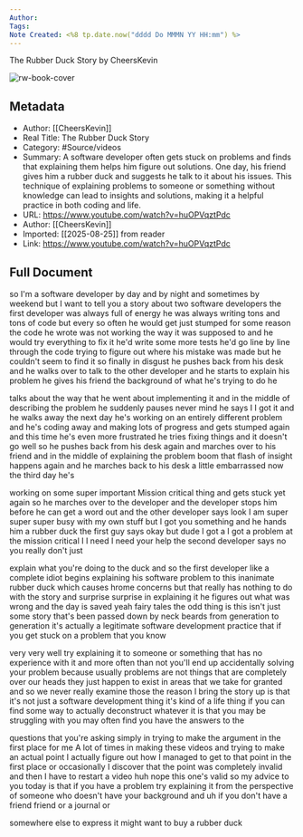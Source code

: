 ```yaml
---
Author: 
Tags:
Note Created: <%8 tp.date.now("dddd Do MMMN YY HH:mm") %>
---
```

The Rubber Duck Story by CheersKevin

![rw-book-cover](https://i.ytimg.com/vi/huOPVqztPdc/maxresdefault.jpg)

## Metadata
- Author: [[CheersKevin]]
- Real Title: The Rubber Duck Story
- Category: #Source/videos
- Summary: A software developer often gets stuck on problems and finds that explaining them helps him figure out solutions. One day, his friend gives him a rubber duck and suggests he talk to it about his issues. This technique of explaining problems to someone or something without knowledge can lead to insights and solutions, making it a helpful practice in both coding and life.
- URL: https://www.youtube.com/watch?v=huOPVqztPdc
- Author: [[CheersKevin]]
- Imported: [[2025-08-25]] from reader
- Link: https://www.youtube.com/watch?v=huOPVqztPdc

## Full Document
so I'm a software developer by day and by night and sometimes by weekend but I want to tell you a story about two software developers the first developer was always full of energy he was always writing tons and tons of code but every so often he would get just stumped for some reason the code he wrote was not working the way it was supposed to and he would try everything to fix it he'd write some more tests he'd go line by line through the code trying to figure out where his mistake was made but he couldn't seem to find it so finally in disgust he pushes back from his desk and he walks over to talk to the other developer and he starts to explain his problem he gives his friend the background of what he's trying to do he 

talks about the way that he went about implementing it and in the middle of describing the problem he suddenly pauses never mind he says I I got it and he walks away the next day he's working on an entirely different problem and he's coding away and making lots of progress and gets stumped again and this time he's even more frustrated he tries fixing things and it doesn't go well so he pushes back from his desk again and marches over to his friend and in the middle of explaining the problem boom that flash of insight happens again and he marches back to his desk a little embarrassed now the third day he's 

working on some super important Mission critical thing and gets stuck yet again so he marches over to the developer and the developer stops him before he can get a word out and the other developer says look I am super super super busy with my own stuff but I got you something and he hands him a rubber duck the first guy says okay but dude I got a I got a problem at the mission critical I I need I need your help the second developer says no you really don't just 

explain what you're doing to the duck and so the first developer like a complete idiot begins explaining his software problem to this inanimate rubber duck which causes hrome concerns but that really has nothing to do with the story and surprise surprise in explaining it he figures out what was wrong and the day is saved yeah fairy tales the odd thing is this isn't just some story that's been passed down by neck beards from generation to generation it's actually a legitimate software development practice that if you get stuck on a problem that you know 

very very well try explaining it to someone or something that has no experience with it and more often than not you'll end up accidentally solving your problem because usually problems are not things that are completely over our heads they just happen to exist in areas that we take for granted and so we never really examine those the reason I bring the story up is that it's not just a software development thing it's kind of a life thing if you can find some way to actually deconstruct whatever it is that you may be struggling with you may often find you have the answers to the 

questions that you're asking simply in trying to make the argument in the first place for me A lot of times in making these videos and trying to make an actual point I actually figure out how I managed to get to that point in the first place or occasionally I discover that the point was completely invalid and then I have to restart a video huh nope this one's valid so my advice to you today is that if you have a problem try explaining it from the perspective of someone who doesn't have your background and uh if you don't have a friend friend or a journal or 

somewhere else to express it might want to buy a rubber duck

